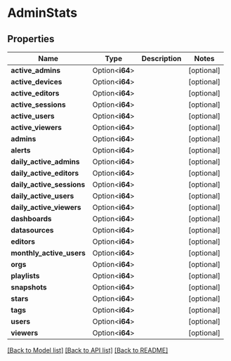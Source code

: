 # AdminStats

## Properties

Name | Type | Description | Notes
------------ | ------------- | ------------- | -------------
**active_admins** | Option<**i64**> |  | [optional]
**active_devices** | Option<**i64**> |  | [optional]
**active_editors** | Option<**i64**> |  | [optional]
**active_sessions** | Option<**i64**> |  | [optional]
**active_users** | Option<**i64**> |  | [optional]
**active_viewers** | Option<**i64**> |  | [optional]
**admins** | Option<**i64**> |  | [optional]
**alerts** | Option<**i64**> |  | [optional]
**daily_active_admins** | Option<**i64**> |  | [optional]
**daily_active_editors** | Option<**i64**> |  | [optional]
**daily_active_sessions** | Option<**i64**> |  | [optional]
**daily_active_users** | Option<**i64**> |  | [optional]
**daily_active_viewers** | Option<**i64**> |  | [optional]
**dashboards** | Option<**i64**> |  | [optional]
**datasources** | Option<**i64**> |  | [optional]
**editors** | Option<**i64**> |  | [optional]
**monthly_active_users** | Option<**i64**> |  | [optional]
**orgs** | Option<**i64**> |  | [optional]
**playlists** | Option<**i64**> |  | [optional]
**snapshots** | Option<**i64**> |  | [optional]
**stars** | Option<**i64**> |  | [optional]
**tags** | Option<**i64**> |  | [optional]
**users** | Option<**i64**> |  | [optional]
**viewers** | Option<**i64**> |  | [optional]

[[Back to Model list]](../README.md#documentation-for-models) [[Back to API list]](../README.md#documentation-for-api-endpoints) [[Back to README]](../README.md)


